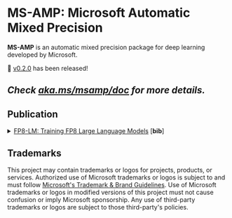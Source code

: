 # MS-AMP: Microsoft Automatic Mixed Precision

__MS-AMP__ is an automatic mixed precision package for deep learning developed by Microsoft.

📢 [v0.2.0](https://github.com/Azure/MS-AMP/releases/tag/v0.2.0) has been released!

## _Check [aka.ms/msamp/doc](https://aka.ms/msamp/doc) for more details._

## Publication

<details>
<summary>
<a href="https://arxiv.org/pdf/2310.18313.pdf">FP8-LM: Training FP8 Large Language Models</a> [<b>bib</b>]
</summary>

```bibtex
@misc{fp8lm,
      title={FP8-LM: Training FP8 Large Language Models},
      author={Houwen Peng and Kan Wu and Yixuan Wei and Guoshuai Zhao and Yuxiang Yang and Ze Liu and Yifan Xiong and Ziyue Yang and Bolin Ni and Jingcheng Hu and Ruihang Li and Miaosen Zhang and Chen Li and Jia Ning and Ruizhe Wang and Zheng Zhang and Shuguang Liu and Joe Chau and Han Hu and Peng Cheng},
      year={2023},
      eprint={2310.18313},
      archivePrefix={arXiv},
      primaryClass={cs.LG}
}
```
</details>

## Trademarks

This project may contain trademarks or logos for projects, products, or services. Authorized use of Microsoft
trademarks or logos is subject to and must follow
[Microsoft's Trademark & Brand Guidelines](https://www.microsoft.com/en-us/legal/intellectualproperty/trademarks/usage/general).
Use of Microsoft trademarks or logos in modified versions of this project must not cause confusion or imply Microsoft sponsorship.
Any use of third-party trademarks or logos are subject to those third-party's policies.

